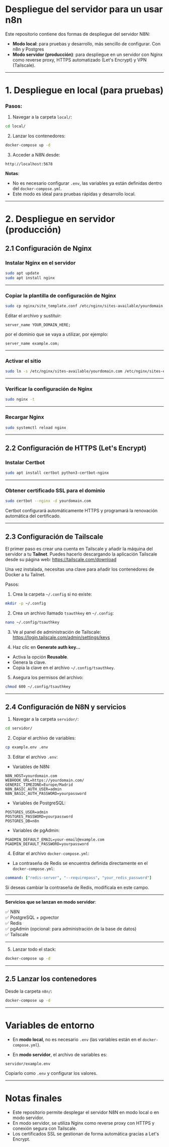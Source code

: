 # Despliegue del servidor para un usar n8n
Este repositorio contiene dos formas de despliegue del servidor N8N:

- **Modo local**: para pruebas y desarrollo, más sencillo de configurar. Con n8n y Postgres
- **Modo servidor (producción)**: para despliegue en un servidor con Nginx como reverse proxy, HTTPS automatizado (Let's Encrypt) y VPN (Tailscale).

---
# 1. Despliegue en local (para pruebas)

### Pasos:

1. Navegar a la carpeta `local/`:

```bash
cd local/
```

2. Lanzar los contenedores:

```bash
docker-compose up -d
```

3. Acceder a N8N desde:

```
http://localhost:5678
```
**Notas**:

- No es necesario configurar `.env`, las variables ya están definidas dentro del `docker-compose.yml`.
- Este modo es ideal para pruebas rápidas y desarrollo local.

---
# 2. Despliegue en servidor (producción)

## 2.1 Configuración de Nginx
### Instalar Nginx en el servidor

```bash
sudo apt update
sudo apt install nginx
```

---

### Copiar la plantilla de configuración de Nginx

```bash
sudo cp nginx/site_template.conf /etc/nginx/sites-available/yourdomain.com
```

Editar el archivo y sustituir:

```nginx
server_name YOUR_DOMAIN_HERE;
```

por el dominio que se vaya a utilizar, por ejemplo:

```nginx
server_name example.com;
```

---

### Activar el sitio

```bash
sudo ln -s /etc/nginx/sites-available/yourdomain.com /etc/nginx/sites-enabled/
```

---

### Verificar la configuración de Nginx

```bash
sudo nginx -t
```

---

### Recargar Nginx

```bash
sudo systemctl reload nginx
```

---

## 2.2 Configuración de HTTPS (Let's Encrypt)

### Instalar Certbot

```bash
sudo apt install certbot python3-certbot-nginx
```

---

### Obtener certificado SSL para el dominio

```bash
sudo certbot --nginx -d yourdomain.com
```

Certbot configurará automáticamente HTTPS y programará la renovación automática del certificado.

---

## 2.3 Configuración de Tailscale

El primer paso es crear una cuenta en Tailscale y añadir la máquina del servidor a tu **Tailnet**. Puedes hacerlo descargando la aplicación Tailscale desde su página web: https://tailscale.com/download

Una vez instalada, necesitas una clave para añadir los contenedores de Docker a tu Tailnet.

Pasos:

1. Crea la carpeta `~/.config` si no existe:

```bash
mkdir -p ~/.config
```

2. Crea un archivo llamado `tsauthkey` en `~/.config`:

```bash
nano ~/.config/tsauthkey
```

3. Ve al panel de administración de Tailscale: https://login.tailscale.com/admin/settings/keys

4. Haz clic en **Generate auth key...**

- Activa la opción **Reusable**.
- Genera la clave.
- Copia la clave en el archivo `~/.config/tsauthkey`.

5. Asegura los permisos del archivo:

```bash
chmod 600 ~/.config/tsauthkey
```

---

## 2.4 Configuración de N8N y servicios

1. Navegar a la carpeta `servidor/`:

```bash
cd servidor/
```

2. Copiar el archivo de variables:

```bash
cp example.env .env
```

3. Editar el archivo `.env`:

- Variables de N8N:

```env
N8N_HOST=yourdomain.com
WEBHOOK_URL=https://yourdomain.com/
GENERIC_TIMEZONE=Europe/Madrid
N8N_BASIC_AUTH_USER=admin
N8N_BASIC_AUTH_PASSWORD=yourpassword
```

- Variables de PostgreSQL:

```env
POSTGRES_USER=admin
POSTGRES_PASSWORD=yourpassword
POSTGRES_DB=n8n
```

- Variables de pgAdmin:

```env
PGADMIN_DEFAULT_EMAIL=your-email@example.com
PGADMIN_DEFAULT_PASSWORD=yourpassword
```

4. Editar el archivo `docker-compose.yml`:

- La contraseña de Redis se encuentra definida directamente en el `docker-compose.yml`:

```yaml
command: ["redis-server", "--requirepass", "your_redis_password"]
```

Si deseas cambiar la contraseña de Redis, modifícala en este campo.

---

**Servicios que se lanzan en modo servidor**:

✅ N8N  
✅ PostgreSQL + pgvector  
✅ Redis  
✅ pgAdmin (opcional: para administración de la base de datos)  
✅ Tailscale

---

5. Lanzar todo el stack:

```bash
docker-compose up -d
```

---
## 2.5 Lanzar los contenedores 

Desde la carpeta `n8n/`:

```bash
docker-compose up -d
```

---
# Variables de entorno

- En **modo local**, no es necesario `.env` (las variables están en el `docker-compose.yml`).

- En **modo servidor**, el archivo de variables es:

```
servidor/example.env
```

Copiarlo como `.env` y configurar los valores.

---
# Notas finales

- Este repositorio permite desplegar el servidor N8N en modo local o en modo servidor.
- En modo servidor, se utiliza Nginx como reverse proxy con HTTPS y conexión segura con Tailscale.
- Los certificados SSL se gestionan de forma automática gracias a Let's Encrypt.
